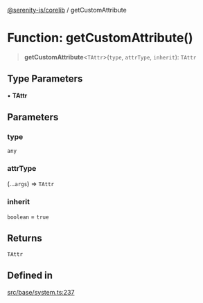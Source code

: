 [@serenity-is/corelib](../README.md) / getCustomAttribute

# Function: getCustomAttribute()

> **getCustomAttribute**\<`TAttr`\>(`type`, `attrType`, `inherit`): `TAttr`

## Type Parameters

• **TAttr**

## Parameters

### type

`any`

### attrType

(...`args`) => `TAttr`

### inherit

`boolean` = `true`

## Returns

`TAttr`

## Defined in

[src/base/system.ts:237](https://github.com/serenity-is/serenity/blob/master/packages/corelib/src/base/system.ts#L237)
